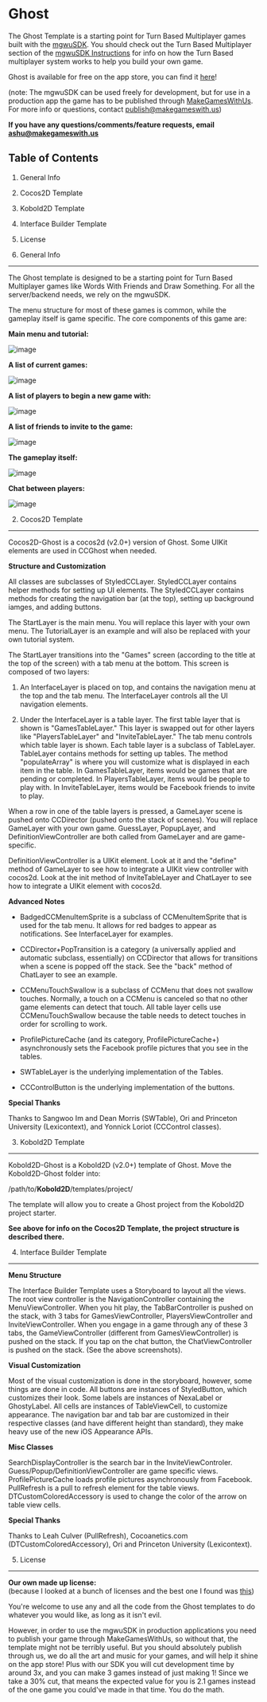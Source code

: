 Ghost
=====

The Ghost Template is a starting point for Turn Based Multiplayer games built with the [mgwuSDK](https://github.com/adesai/mgwuSDK). You should check out the Turn Based Multiplayer section of the [mgwuSDK Instructions](https://s3.amazonaws.com/mgwu/mgwuSDK-instructions.html) for info on how the Turn Based multiplayer system works to help you build your own game.

Ghost is available for free on the app store, you can find it [here](http://mgw.us/ghost/2)!

(note: The mgwuSDK can be used freely for development, but for use in a production app the game has to be published through [MakeGamesWithUs](https://www.makegameswith.us). For more info or questions, contact [publish@makegameswith.us](mailto:publish@makegameswith.us))

**If you have any questions/comments/feature requests, email ashu@makegameswith.us**

Table of Contents
-----------------

1. General Info
2. Cocos2D Template
3. Kobold2D Template
4. Interface Builder Template
5. License

1. General Info
---------------

The Ghost template is designed to be a starting point for Turn Based Multiplayer games like Words With Friends and Draw Something. For all the server/backend needs, we rely on the mgwuSDK.

The menu structure for most of these games is common, while the gameplay itself is game specific. The core components of this game are: 

**Main menu and tutorial:** 

![image](https://s3.amazonaws.com/mgwu-misc/mgwuSDK+Tutorial/ghost/menu.png)

**A list of current games:**

![image](https://s3.amazonaws.com/mgwu-misc/mgwuSDK+Tutorial/ghost/games.png)

**A list of players to begin a new game with:**

![image](https://s3.amazonaws.com/mgwu-misc/mgwuSDK+Tutorial/ghost/players.png)

**A list of friends to invite to the game:**

![image](https://s3.amazonaws.com/mgwu-misc/mgwuSDK+Tutorial/ghost/invite.png)

**The gameplay itself:**

![image](https://s3.amazonaws.com/mgwu-misc/mgwuSDK+Tutorial/ghost/game.png)

**Chat between players:**

![image](https://s3.amazonaws.com/mgwu-misc/mgwuSDK+Tutorial/ghost/chat.png)

2. Cocos2D Template
-------------------
Cocos2D-Ghost is a cocos2d (v2.0+) version of Ghost. Some UIKit elements are used in CCGhost when needed.

**Structure and Customization**

All classes are subclasses of StyledCCLayer. StyledCCLayer contains helper methods for setting up UI elements. The StyledCCLayer contains methods for creating the navigation bar (at the top), setting up background iamges, and adding buttons.

The StartLayer is the main menu. You will replace this layer with your own menu. The TutorialLayer is an example and will also be replaced with your own tutorial system.

The StartLayer transitions into the "Games" screen (according to the title at the top of the screen) with a tab menu at the bottom. 
This screen is composed of two layers:

1. An InterfaceLayer is placed on top, and contains the navigation menu at the top and the tab menu. The InterfaceLayer controls all the UI navigation elements.

2. Under the InterfaceLayer is a table layer. The first table layer that is shown is "GamesTableLayer." This layer is swapped out for other layers like "PlayersTableLayer" and "InviteTableLayer." The tab menu controls which table layer is shown. Each table layer is a subclass of TableLayer. TableLayer contains methods for setting up tables. The method "populateArray" is where you will customize what is displayed in each item in the table. In GamesTableLayer, items would be games that are pending or completed. In PlayersTableLayer, items would be people to play with. In InviteTableLayer, items would be Facebook friends to invite to play.

When a row in one of the table layers is pressed, a GameLayer scene is pushed onto CCDirector (pushed onto the stack of scenes). You will replace GameLayer with your own game. GuessLayer, PopupLayer, and DefinitionViewController are both called from GameLayer and are game-specific.

DefinitionViewController is a UIKit element. Look at it and the "define" method of GameLayer to see how to integrate a UIKit view controller with cocos2d. Look at the init method of InviteTableLayer and ChatLayer to see how to integrate a UIKit element with cocos2d.


**Advanced Notes**

* BadgedCCMenuItemSprite is a subclass of CCMenuItemSprite that is used for the tab menu. It allows for red badges to appear as notifications. See InterfaceLayer for examples.

* CCDirector+PopTransition is a category (a universally applied and automatic subclass, essentially) on CCDirector that allows for transitions when a scene is popped off the stack. See the "back" method of ChatLayer to see an example.

* CCMenuTouchSwallow is a subclass of CCMenu that does not swallow touches. Normally, a touch on a CCMenu is canceled so that no other game elements can detect that touch. All table layer cells use CCMenuTouchSwallow because the table needs to detect touches in order for scrolling to work.

* ProfilePictureCache (and its category, ProfilePictureCache+) asynchronously sets the Facebook profile pictures that you see in the tables.

* SWTableLayer is the underlying implementation of the Tables.

* CCControlButton is the underlying implementation of the buttons.

**Special Thanks**

Thanks to Sangwoo Im and Dean Morris (SWTable), Ori and Princeton University (Lexicontext), and Yonnick Loriot (CCControl classes).

3. Kobold2D Template
--------------------
Kobold2D-Ghost is a Kobold2D (v2.0+) template of Ghost. Move the Kobold2D-Ghost folder into:

/path/to/__Kobold2D__/templates/project/

The template will allow you to create a Ghost project from the Kobold2D project starter.

**See above for info on the Cocos2D Template, the project structure is described there.**

4. Interface Builder Template
-----------------------------

**Menu Structure**

The Interface Builder Template uses a Storyboard to layout all the views. The root view controller is the NavigationController containing the MenuViewController. When you hit play, the TabBarController is pushed on the stack, with 3 tabs for GamesViewController, PlayersViewController and InviteViewController. When you engage in a game through any of these 3 tabs, the GameViewController (different from GamesViewController) is pushed on the stack. If you tap on the chat button, the ChatViewController is pushed on the stack. (See the above screenshots).

**Visual Customization**

Most of the visual customization is done in the storyboard, however, some things are done in code. All buttons are instances of StyledButton, which customizes their look. Some labels are instances of NexaLabel or GhostyLabel. All cells are instances of TableViewCell, to customize appearance. The navigation bar and tab bar are customized in their respective classes (and have different height than standard), they make heavy use of the new iOS Appearance APIs.

**Misc Classes**

SearchDisplayController is the search bar in the InviteViewControler. Guess/Popup/DefinitionViewController are game specific views. ProfilePictureCache loads profile pictures asynchronously from Facebook. PullRefresh is a pull to refresh element for the table views. DTCustomColoredAccessory is used to change the color of the arrow on table view cells.

**Special Thanks**

Thanks to Leah Culver (PullRefresh), Cocoanetics.com (DTCustomColoredAccessory), Ori and Princeton University (Lexicontext).

5. License
----------

**Our own made up license:**  
(because I looked at a bunch of licenses and the best one I found was [this](http://en.wikipedia.org/wiki/Beerware))

You're welcome to use any and all the code from the Ghost templates to do whatever you would like, as long as it isn't evil.

However, in order to use the mgwuSDK in production applications you need to publish your game through MakeGamesWithUs, so without that, the template might not be terribly useful. But you should absolutely publish through us, we do all the art and music for your games, and will help it shine on the app store! Plus with our SDK you will cut development time by around 3x, and you can make 3 games instead of just making 1! Since we take a 30% cut, that means the expected value for you is 2.1 games instead of the one game you could've made in that time. You do the math.